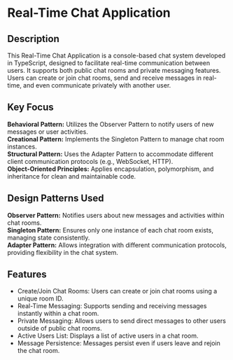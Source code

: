 # Real-Time Chat Application
## Description
This Real-Time Chat Application is a console-based chat system developed in TypeScript, designed to facilitate real-time communication between users. It supports both public chat rooms and private messaging features. Users can create or join chat rooms, send and receive messages in real-time, and even communicate privately with another user.

## Key Focus
**Behavioral Pattern:** Utilizes the Observer Pattern to notify users of new messages or user activities.<br />
**Creational Pattern:** Implements the Singleton Pattern to manage chat room instances.<br />
**Structural Pattern:** Uses the Adapter Pattern to accommodate different client communication protocols (e.g., WebSocket, HTTP).<br />
**Object-Oriented Principles:** Applies encapsulation, polymorphism, and inheritance for clean and maintainable code.<br />

## Design Patterns Used
**Observer Pattern:** Notifies users about new messages and activities within chat rooms.<br />
**Singleton Pattern:** Ensures only one instance of each chat room exists, managing state consistently.<br />
**Adapter Pattern:** Allows integration with different communication protocols, providing flexibility in the chat system.<br />

## Features
- Create/Join Chat Rooms: Users can create or join chat rooms using a unique room ID.
- Real-Time Messaging: Supports sending and receiving messages instantly within a chat room.
- Private Messaging: Allows users to send direct messages to other users outside of public chat rooms.
- Active Users List: Displays a list of active users in a chat room.
- Message Persistence: Messages persist even if users leave and rejoin the chat room.